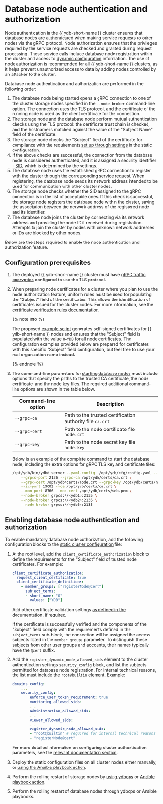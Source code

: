 # Database node authentication and authorization

Node authentication in the {{ ydb-short-name }} cluster ensures that database nodes are authenticated when making service requests to other nodes via the gRPC protocol. Node authorization ensures that the privileges required by the service requests are checked and granted during request processing. These service calls include database node registration within the cluster and access to [dynamic configuration](../../maintenance/manual/dynamic-config.md) information. The use of node authorization is recommended for all {{ ydb-short-name }} clusters, as it helps prevent unauthorized access to data by adding nodes controlled by an attacker to the cluster.

Database node authentication and authorization are performed in the following order:

1. The database node being started opens a gRPC connection to one of the cluster storage nodes specified in the `--node-broker` command-line option. The connection uses the TLS protocol, and the certificate of the running node is used as the client certificate for the connection.
2. The storage node and the database node perform mutual authentication checks using the TLS protocol: the certificate trust chain is checked, and the hostname is matched against the value of the "Subject Name" field of the certificate.
3. The storage node checks the "Subject" field of the certificate for compliance with the requirements [set up through settings](../../reference/configuration/client_certificate_authorization.md) in the static configuration.
4. If the above checks are successful, the connection from the database node is considered authenticated, and it is assigned a security identifier - [SID](../../concepts/glossary.md#access-sid), which is determined by the settings.
5. The database node uses the established gRPC connection to register with the cluster through the corresponding service request. When registering, the database node sends its network address intended to be used for communication with other cluster nodes.
6. The storage node checks whether the SID assigned to the gRPC connection is in the list of acceptable ones. If this check is successful, the storage node registers the database node within the cluster, saving the association between the network address of the registered node and its identifier.
7. The database node joins the cluster by connecting via its network address and providing the node ID it received during registration. Attempts to join the cluster by nodes with unknown network addresses or IDs are blocked by other nodes.

Below are the steps required to enable the node authentication and authorization feature.

## Configuration prerequisites

1. The deployed {{ ydb-short-name }} cluster must have [gRPC traffic encryption](../../reference/configuration/tls.md#grpc) configured to use the TLS protocol.
1. When preparing node certificates for a cluster where you plan to use the node authorization feature, uniform rules must be used for populating the "Subject" field of the certificates. This allows the identification of certificates issued for the cluster nodes. For more information, see the [certificate verification rules documentation](../../reference/configuration/client_certificate_authorization.md).

    {% note info %}

    The proposed [example script](https://github.com/ydb-platform/ydb/blob/main/ydb/deploy/tls_cert_gen/) generates self-signed certificates for {{ ydb-short-name }} nodes and ensures that the "Subject" field is populated with the value `O=YDB` for all node certificates. The configuration examples provided below are prepared for certificates with this specific "Subject" field configuration, but feel free to use your real organization name instead.

    {% endnote %}

1. The command-line parameters for [starting database nodes](../../devops/manual/initial-deployment.md#start-dynnode) must include options that specify the paths to the trusted CA certificate, the node certificate, and the node key files. The required additional command-line options are shown in the table below.

    | **Command-line option** | **Description** |
    |-------------------------|-----------------|
    | `--grpc-ca`             | Path to the trusted certification authority file `ca.crt` |
    | `--grpc-cert`           | Path to the node certificate file `node.crt` |
    | `--grpc-key`            | Path to the node secret key file `node.key` |

    Below is an example of the complete command to start the database node, including the extra options for gRPC TLS key and certificate files:

    ```bash
    /opt/ydb/bin/ydbd server --yaml-config  /opt/ydb/cfg/config.yaml --tenant /Root/testdb \
        --grpcs-port 2136 --grpc-ca /opt/ydb/certs/ca.crt \
        --grpc-cert /opt/ydb/certs/node.crt --grpc-key /opt/ydb/certs/node.key \
        --ic-port 19002 --ca /opt/ydb/certs/ca.crt \
        --mon-port 8766 --mon-cert /opt/ydb/certs/web.pem \
        --node-broker grpcs://<ydb1>:2135 \
        --node-broker grpcs://<ydb2>:2135 \
        --node-broker grpcs://<ydb3>:2135
    ```

## Enabling database node authentication and authorization

To enable mandatory database node authorization, add the following configuration blocks to the [static cluster configuration](../../reference/configuration/index.md) file:

1. At the root level, add the `client_certificate_authorization` block to define the requirements for the "Subject" field of trusted node certificates. For example:

    ```yaml
    client_certificate_authorization:
      request_client_certificate: true
      client_certificate_definitions:
        - member_groups: ["registerNode@cert"]
          subject_terms:
          - short_name: "O"
            values: ["YDB"]
    ```

    Add other certificate validation settings [as defined in the documentation](../../reference/configuration/client_certificate_authorization.md), if required.

    If the certificate is successfully verified and the components of the "Subject" field comply with the requirements defined in the `subject_terms` sub-block, the connection will be assigned the access subjects listed in the `member_groups` parameter. To distinguish these subjects from other user groups and accounts, their names typically have the `@cert` suffix.

1. Add the `register_dynamic_node_allowed_sids` element to the cluster authentication settings `security_config` block, and list the subjects permitted for database node registration. For internal technical reasons, the list must include the `root@builtin` element. Example:

    ```yaml
    domains_config:
        ...
        security_config:
            enforce_user_token_requirement: true
            monitoring_allowed_sids:
            ...
            administration_allowed_sids:
            ...
            viewer_allowed_sids:
            ...
            register_dynamic_node_allowed_sids:
            - "root@builtin" # required for internal technical reasons
            - "registerNode@cert"
    ```

    For more detailed information on configuring cluster authentication parameters, see the [relevant documentation section](../../reference/configuration/index.md#security-access-levels).

1. Deploy the static configuration files on all cluster nodes either manually, or [using the Ansible playbook action](../ansible/update-config.md).

1. Perform the rolling restart of storage nodes by [using ydbops](../../reference/ydbops/scenarios.md) or [Ansible playbook action](../ansible/restart.md).

1. Perform the rolling restart of database nodes through ydbops or Ansible playbooks.
